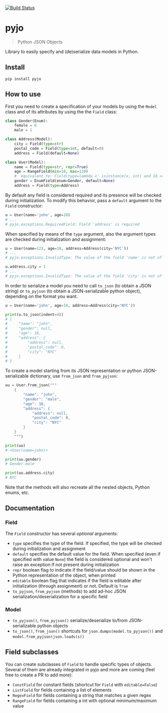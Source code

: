 [![Build Status](https://travis-ci.org/marcopaz/pyjo.svg?branch=master)](https://travis-ci.org/marcopaz/pyjo)

# pyjo

> Python JSON Objects

Library to easily specify and (de)serialize data models in Python.

## Install

```
pip install pyjo
```

## How to use

First you need to create a specification of your models by using the `Model` class and of its attributes by using the the `Field` class:

```python
class Gender(Enum):
    female = 0
    male = 1

class Address(Model):
    city = Field(type=str)
    postal_code = Field(type=int, default=0)
    address = Field(default=None)

class User(Model):
    name = Field(type=str, repr=True)
    age = RangeField(min=18, max=120)
    #  equivalent to: Field(type=lambda x: isinstance(x, int) and 18 <= x <= 120)  
    gender = EnumField(enum=Gender, default=None)
    address = Field(type=Address)
```

By default any field is considered required and its presence will be checked during initialization. To modify this behavior, pass a `default` argument to the `Field` constructor:

```python
u = User(name='john', age=18)
# ...
# pyjo.exceptions.RequiredField: Field 'address' is required
```

When specified by means of the `type` argument, also the argument types are checked during initialization and assignment:

```python
u = User(name=123, age=18, address=Address(city='NYC'))
# ...
# pyjo.exceptions.InvalidType: The value of the field 'name' is not of type <class 'str'>, given 123
```

```python
u.address.city = 1
# ...
# pyjo.exceptions.InvalidType: The value of the field 'city' is not of type <class 'str'>, given 1
```

In order to serialize a model you need to call `to_json` (to obtain a JSON string) or `to_pyjson` (to obtain a JSON-serializable python object), depending on the format you want.

```python
u = User(name='john', age=18, address=Address(city='NYC'))

print(u.to_json(indent=4))
# {
#     "name": "john",
#     "gender": null,
#     "age": 18,
#     "address": {
#         "address": null,
#         "postal_code": 0,
#         "city": "NYC"
#     }
# }
```

To create a model starting from its JSON representation or python JSON-serializable dictionary, use `from_json` and `from_pyjson`:

```python
uu = User.from_json("""
    {
        "name": "john",
        "gender": "male",
        "age": 18,
        "address": {
            "address": null,
            "postal_code": 0,
            "city": "NYC"
        }
    }
    """)

print(uu)
# <User(name=john)>

print(uu.gender)
# Gender.male

print(uu.address.city)
# NYC
```
Note that the methods will also recreate all the nested objects, Python enums, etc.


## Documentation

### Field
The `Field` constructor has several _optional_ arguments:

* `type` specifies the type of the field. If specified, the type will be checked during initialization and assignment
* `default` specifies the default value for the field. When specified (even if specified with value `None`) the field is considered optional and won't raise an exception if not present during initialization
* `repr` boolean flag to indicate if the field/value should be shown in the Python representation of the object, when printed
* `editable` boolean flag that indicates if the field is editable after initialization (through assignment) or not. Default is `True`
* `to_pyjson`, `from_pyjson` (methods) to add ad-hoc JSON serialization/deserialization for a specific field


### Model

* `to_pyjson()`, `from_pyjson()` serialize/deserialize to/from JSON-serializable python objects 
* `to_json()`, `from_json()` shortcuts for `json.dumps(model.to_pyjson())` and `model.from_pyjson(json.loads(s))`


## Field subclasses

You can create subclasses of `Field` to handle specific types of objects. Several of them are already integrated in pyjo and more are coming (feel free to create a PR to add more):

* `ConstField` for constant fields (shortcut for `Field` with `editable=False`)
* `ListField` for fields containing a list of elements
* `RegexField` for fields containing a string that matches a given regex
* `RangeField` for fields containing a int with optional minimum/maximum value
